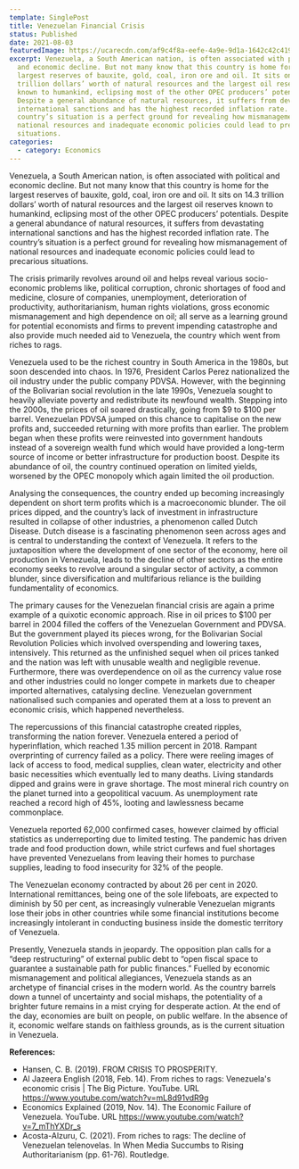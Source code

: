 ```yaml
---
template: SinglePost
title: Venezuelan Financial Crisis
status: Published
date: 2021-08-03
featuredImage: https://ucarecdn.com/af9c4f8a-eefe-4a9e-9d1a-1642c42c419a/-/crop/1047x556/30,25/-/preview/
excerpt: Venezuela, a South American nation, is often associated with political
  and economic decline. But not many know that this country is home for the
  largest reserves of bauxite, gold, coal, iron ore and oil. It sits on 14.3
  trillion dollars’ worth of natural resources and the largest oil reserves
  known to humankind, eclipsing most of the other OPEC producers’ potentials.
  Despite a general abundance of natural resources, it suffers from devastating
  international sanctions and has the highest recorded inflation rate. The
  country’s situation is a perfect ground for revealing how mismanagement of
  national resources and inadequate economic policies could lead to precarious
  situations.
categories:
  - category: Economics
---
```

Venezuela, a South American nation, is often associated with political and economic decline. But not many know that this country is home for the largest reserves of bauxite, gold, coal, iron ore and oil. It sits on 14.3 trillion dollars’ worth of natural resources and the largest oil reserves known to humankind, eclipsing most of the other OPEC producers’ potentials. Despite a general abundance of natural resources, it suffers from devastating international sanctions and has the highest recorded inflation rate. The country’s situation is a perfect ground for revealing how mismanagement of national resources and inadequate economic policies could lead to precarious situations.

The crisis primarily revolves around oil and helps reveal various socio-economic problems like, political corruption, chronic shortages of food and medicine, closure of companies, unemployment, deterioration of productivity, authoritarianism, human rights violations, gross economic mismanagement and high dependence on oil; all serve as a learning ground for potential economists and firms to prevent impending catastrophe and also provide much needed aid to Venezuela, the country which went from riches to rags.



Venezuela used to be the richest country in South America in the 1980s, but soon descended into chaos. In 1976, President Carlos Perez nationalized the oil industry under the public company PDVSA. However, with the beginning of the Bolivarian social revolution in the late 1990s, Venezuela sought to heavily alleviate poverty and redistribute its newfound wealth. Stepping into the 2000s, the prices of oil soared drastically, going from $9 to $100 per barrel. Venezuelan PDVSA jumped on this chance to capitalise on the new profits and, succeeded returning with more profits than earlier. The problem began when these profits were reinvested into government handouts instead of a sovereign wealth fund which would have provided a long-term source of income or better infrastructure for production boost. Despite its abundance of oil, the country continued operation on limited yields, worsened by the OPEC monopoly which again limited the oil production.

Analysing the consequences, the country ended up becoming increasingly dependent on short term profits which is a macroeconomic blunder. The oil prices dipped, and the country’s lack of investment in infrastructure resulted in collapse of other industries, a phenomenon called Dutch Disease. Dutch disease is a fascinating phenomenon seen across ages and is central to understanding the context of Venezuela. It refers to the juxtaposition where the development of one sector of the economy, here oil production in Venezuela, leads to the decline of other sectors as the entire economy seeks to revolve around a singular sector of activity, a common blunder, since diversification and multifarious reliance is the building fundamentality of economics.

The primary causes for the Venezuelan financial crisis are again a prime example of a quixotic economic approach. Rise in oil prices to $100 per barrel in 2004 filled the coffers of the Venezuelan Government and PDVSA. But the government played its pieces wrong, for the Bolivarian Social Revolution Policies which involved overspending and lowering taxes, intensively. This returned as the unfinished sequel when oil prices tanked and the nation was left with unusable wealth and negligible revenue. Furthermore, there was overdependence on oil as the currency value rose and other industries could no longer compete in markets due to cheaper imported alternatives, catalysing decline. Venezuelan government nationalised such companies and operated them at a loss to prevent an economic crisis, which happened nevertheless.

The repercussions of this financial catastrophe created ripples, transforming the nation forever. Venezuela entered a period of hyperinflation, which reached 1.35 million percent in 2018. Rampant overprinting of currency failed as a policy. There were reeling images of lack of access to food, medical supplies, clean water, electricity and other basic necessities which eventually led to many deaths. Living standards dipped and grains were in grave shortage. The most mineral rich country on the planet turned into a geopolitical vacuum. As unemployment rate reached a record high of 45%, looting and lawlessness became commonplace.

Venezuela reported 62,000 confirmed cases, however claimed by official statistics as underreporting due to limited testing. The pandemic has driven trade and food production down, while strict curfews and fuel shortages have prevented Venezuelans from leaving their homes to purchase supplies, leading to food insecurity for 32% of the people.

The Venezuelan economy contracted by about 26 per cent in 2020. International remittances, being one of the sole lifeboats, are expected to diminish by 50 per cent, as increasingly vulnerable Venezuelan migrants lose their jobs in other countries while some financial institutions become increasingly intolerant in conducting business inside the domestic territory of Venezuela.

Presently, Venezuela stands in jeopardy. The opposition plan calls for a “deep restructuring” of external public debt to “open fiscal space to guarantee a sustainable path for public finances.” Fuelled by economic mismanagement and political allegiances, Venezuela stands as an archetype of financial crises in the modern world. As the country barrels down a tunnel of uncertainty and social mishaps, the potentiality of a brighter future remains in a mist crying for desperate action. At the end of the day, economies are built on people, on public welfare. In the absence of it, economic welfare stands on faithless grounds, as is the current situation in Venezuela.

**References:**

* Hansen, C. B. (2019). FROM CRISIS TO PROSPERITY.
* Al Jazeera English (2018, Feb. 14). From riches to rags: Venezuela's economic crisis | The Big Picture. YouTube. URL <https://www.youtube.com/watch?v=mL8d91vdR9g>
* Economics Explained (2019, Nov. 14). The Economic Failure of Venezuela. YouTube. URL <https://www.youtube.com/watch?v=7_mThYXDr_s>
* Acosta-Alzuru, C. (2021). From riches to rags: The decline of Venezuelan telenovelas. In When Media Succumbs to Rising Authoritarianism (pp. 61-76). Routledge.